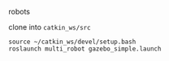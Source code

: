 robots


clone into `catkin_ws/src`

```
source ~/catkin_ws/devel/setup.bash
roslaunch multi_robot gazebo_simple.launch
```
